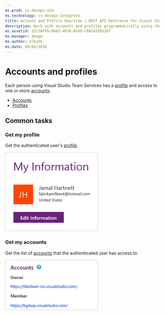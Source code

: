 ```yaml
---
ms.prod: vs-devops-alm
ms.technology: vs-devops-integrate
title: Account and Profile Overview | REST API Reference for Visual Studio Team Services
description: Work with accounts and profiles programmatically using the REST APIs for Visual Studio Team Services.
ms.assetid: 2CC3AFF0-D665-407A-AC69-C68C61FB3267
ms.manager: douge
ms.author: elbatk
ms.date: 08/04/2016
---
```


# Accounts and profiles

Each person using Visual Studio Team Services has a [profile](./profiles.md) and access to one or more [accounts](accounts.md).

* [Accounts](accounts.md)
* [Profiles](./profiles.md)

## Common tasks

### Get my profile

Get the authenticated user's [profile](./profiles.md).

<img alt="A profile" src="./_img/profile.png" style="border: 1px solid #CCCCCC" />

### Get my accounts

Get the list of [accounts](accounts.md) that the authenticated user has access to.

<img alt="The accounts" src="_img/accounts.png" style="border: 1px solid #CCCCCC" />

